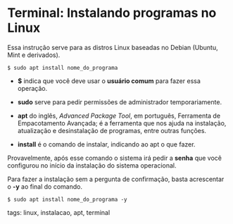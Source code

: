 # Terminal: Instalando programas no Linux


Essa instrução serve para as distros Linux baseadas no Debian (Ubuntu, Mint e derivados).

```
$ sudo apt install nome_do_programa
```

- **$** indica que você deve usar o **usuário comum** para fazer essa operação.

- **sudo** serve para pedir permissões de administrador temporariamente.

- **apt** do inglês, *Advanced Package Tool*, em português, Ferramenta de Empacotamento Avançada; é a ferramenta que nos ajuda na instalação, atualização e desinstalação de programas, entre outras funções.

- **install** é o comando de instalar, indicando ao apt o que fazer.

Provavelmente, após esse comando o sistema irá pedir a **senha** que você configurou no início da instalação do sistema operacional.

Para fazer a instalação sem a pergunta de confirmação, basta acrescentar o **-y** ao final do comando.

```
$ sudo apt install nome_do_programa -y
```

tags: linux, instalacao, apt, terminal
